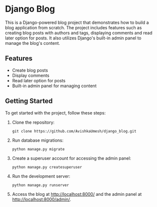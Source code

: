 # Django Blog

This is a Django-powered blog project that demonstrates how to build a blog application from scratch. The project includes features such as creating blog posts with authors and tags, displaying comments and read later option for posts. It also utilizes Django's built-in admin panel to manage the blog's content.

## Features

- Create blog posts
- Display comments
- Read later option for posts
- Built-in admin panel for managing content

## Getting Started

To get started with the project, follow these steps:

1. Clone the repository:

   ```
   git clone https://github.com/AvishkaUmesh/django_blog.git
   ```

2. Run database migrations:

   ```
   python manage.py migrate
   ```

3. Create a superuser account for accessing the admin panel:

   ```
   python manage.py createsuperuser
   ```

4. Run the development server:

   ```
   python manage.py runserver
   ```

5. Access the blog at <http://localhost:8000/> and the admin panel at <http://localhost:8000/admin/>.
